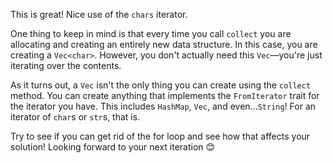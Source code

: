 This is great! Nice use of the `chars` iterator.

One thing to keep in mind is that every time you call `collect` you are allocating and creating an entirely new data structure. In this case, you are creating a `Vec<char>`. However, you don't actually need this `Vec`—you're just iterating over the contents.

As it turns out, a `Vec` isn't the only thing you can create using the `collect` method. You can create anything that implements the `FromIterator` trait for the iterator you have. This includes `HashMap`, `Vec`, and even...`String`! For an iterator of `char`s or `str`s, that is.

Try to see if you can get rid of the for loop and see how that affects your solution! Looking forward to your next iteration 😊

[`rev`]: https://doc.rust-lang.org/std/iter/trait.Iterator.html#method.rev